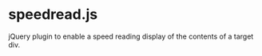 speedread.js
============

jQuery plugin to enable a speed reading display of the contents of a target div.
